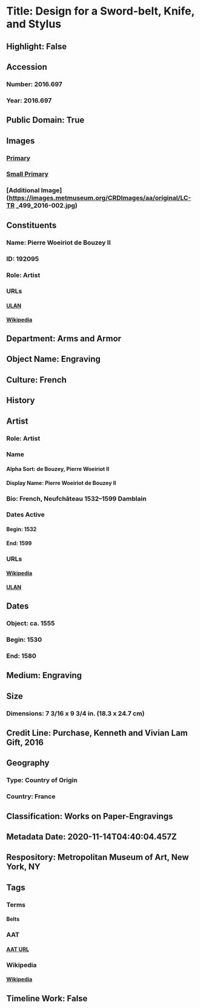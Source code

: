 # Title: Design for a Sword-belt, Knife, and Stylus
## Highlight: False
## Accession
### Number: 2016.697
### Year: 2016.697
## Public Domain: True
## Images
### [Primary](https://images.metmuseum.org/CRDImages/aa/original/LC-2016_697-001.jpg)
### [Small Primary](https://images.metmuseum.org/CRDImages/aa/web-large/LC-2016_697-001.jpg)
### [Additional Image](https://images.metmuseum.org/CRDImages/aa/original/LC-TR _499_2016-002.jpg)
## Constituents
### Name: Pierre Woeiriot de Bouzey II
### ID: 192095
### Role: Artist
### URLs
#### [ULAN](http://vocab.getty.edu/page/ulan/500056368)
#### [Wikipedia](https://www.wikidata.org/wiki/Q3387360)
## Department: Arms and Armor
## Object Name: Engraving
## Culture: French
## History
## Artist
### Role: Artist
### Name
#### Alpha Sort: de Bouzey, Pierre Woeiriot II
#### Display Name: Pierre Woeiriot de Bouzey II
### Bio: French, Neufchâteau 1532–1599 Damblain
### Dates Active
#### Begin: 1532
#### End: 1599
### URLs
#### [Wikipedia](https://www.wikidata.org/wiki/Q3387360)
#### [ULAN](http://vocab.getty.edu/page/ulan/500056368)
## Dates
### Object: ca. 1555
### Begin: 1530
### End: 1580
## Medium: Engraving
## Size
### Dimensions: 7 3/16 x 9 3/4 in. (18.3 x 24.7 cm)
## Credit Line: Purchase, Kenneth and Vivian Lam Gift, 2016
## Geography
### Type: Country of Origin
### Country: France
## Classification: Works on Paper-Engravings
## Metadata Date: 2020-11-14T04:40:04.457Z
## Respository: Metropolitan Museum of Art, New York, NY
## Tags
### Terms
#### Belts
### AAT
#### [AAT URL](http://vocab.getty.edu/page/aat/300210002)
### Wikipedia
#### [Wikipedia]()
## Timeline Work: False